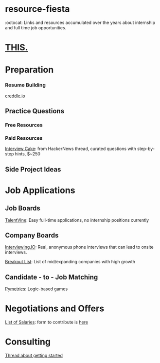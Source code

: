 # resource-fiesta
:octocat: Links and resources accumulated over the years about internship and full time job opportunities. 

# [THIS.](https://github.com/yangshun/tech-interview-handbook)


# Preparation


### Resume Building
[creddle.io](http://creddle.io/)



## Practice Questions
### Free Resources


### Paid Resources
[Interview Cake](https://www.interviewcake.com/): from HackerNews thread, curated questions with step-by-step hints, $~250



## Side Project Ideas




# Job Applications

## Job Boards
[TalentVine](https://www.talentvine.io/?ref=dailycodingproblem): Easy full-time applications, no internship positions currently

## Company Boards
[Interviewing.IO](https://interviewing.io/): Real, anonymous phone interviews that can lead to onsite interviews.

[Breakout List](https://breakoutlist.com/): List of mid/expanding companies with high growth

## Candidate - to - Job Matching
[Pymetrics](https://www.pymetrics.com/employers/): Logic-based games

# Negotiations and Offers

[List of Salaries](https://docs.google.com/spreadsheets/d/1Km9bsx0SWPDiOPMYvremSDujyS5sF0ZQvbxr5S52wSA/edit#gid=1649958221): form to contribute is [here](https://goo.gl/forms/iJAdQfrswCN5nrWI3)


# Consulting
[Thread about getting started](https://news.ycombinator.com/item?id=19455224)
